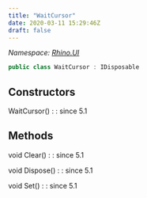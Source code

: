 ```yaml
---
title: "WaitCursor"
date: 2020-03-11 15:29:46Z
draft: false
---
```


*Namespace: [Rhino.UI](../)*

```cs
public class WaitCursor : IDisposable
```
## Constructors

WaitCursor()
: 
: since 5.1
## Methods

void Clear()
: 
: since 5.1

void Dispose()
: 
: since 5.1

void Set()
: 
: since 5.1
